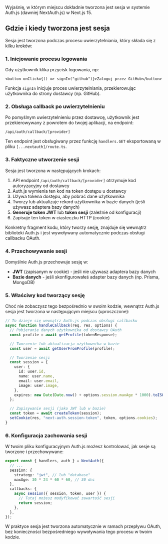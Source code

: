 Wyjaśnię, w którym miejscu dokładnie tworzona jest sesja w systemie Auth.js (dawniej NextAuth.js) w Next.js 15.

## Gdzie i kiedy tworzona jest sesja

Sesja jest tworzona podczas procesu uwierzytelniania, który składa się z kilku kroków:

### 1. Inicjowanie procesu logowania

Gdy użytkownik klika przycisk logowania, np:

```tsx
<button onClick={() => signIn("github")}>Zaloguj przez GitHub</button>
```

Funkcja `signIn` inicjuje proces uwierzytelniania, przekierowując użytkownika do strony dostawcy (np. GitHub).

### 2. Obsługa callback po uwierzytelnieniu

Po pomyślnym uwierzytelnieniu przez dostawcę, użytkownik jest przekierowywany z powrotem do twojej aplikacji, na endpoint:

```
/api/auth/callback/[provider]
```

Ten endpoint jest obsługiwany przez funkcję `handlers.GET` eksportowaną w pliku `[...nextauth]/route.ts`.

### 3. Faktyczne utworzenie sesji

Sesja jest tworzona w następujących krokach:

1. API endpoint `/api/auth/callback/[provider]` otrzymuje kod autoryzacyjny od dostawcy
2. Auth.js wymienia ten kod na token dostępu u dostawcy
3. Używa tokena dostępu, aby pobrać dane użytkownika
4. Tworzy lub aktualizuje rekord użytkownika w bazie danych (jeśli używasz adaptera bazy danych)
5. **Generuje token JWT** lub **token sesji** (zależnie od konfiguracji)
6. Zapisuje ten token w ciasteczku HTTP (cookie)

Konkretny fragment kodu, który tworzy sesję, znajduje się wewnątrz biblioteki Auth.js i jest wywoływany automatycznie podczas obsługi callbacku OAuth.

### 4. Przechowywanie sesji

Domyślnie Auth.js przechowuje sesję w:

- **JWT** (zapisanym w cookie) - jeśli nie używasz adaptera bazy danych
- **Bazie danych** - jeśli skonfigurowałeś adapter bazy danych (np. Prisma, MongoDB)

### 5. Właściwy kod tworzący sesję

Choć nie zobaczysz tego bezpośrednio w swoim kodzie, wewnątrz Auth.js sesja jest tworzona w następującym miejscu (uproszczone):

```typescript
// To dzieje się wewnątrz Auth.js podczas obsługi callbacku
async function handleCallback(req, res, options) {
  // Pobieranie danych użytkownika od dostawcy OAuth
  const profile = await getProfile(tokenResponse);

  // Tworzenie lub aktualizacja użytkownika w bazie
  const user = await getUserFromProfile(profile);

  // Tworzenie sesji
  const session = {
    user: {
      id: user.id,
      name: user.name,
      email: user.email,
      image: user.image,
    },
    expires: new Date(Date.now() + options.session.maxAge * 1000).toISOString(),
  };

  // Zapisywanie sesji (jako JWT lub w bazie)
  const token = await createToken(session);
  setCookie(res, "next-auth.session-token", token, options.cookies);
}
```

### 6. Konfiguracja zachowania sesji

W twoim pliku konfiguracyjnym Auth.js możesz kontrolować, jak sesje są tworzone i przechowywane:

```typescript
export const { handlers, auth } = NextAuth({
  // ...
  session: {
    strategy: "jwt", // lub "database"
    maxAge: 30 * 24 * 60 * 60, // 30 dni
  },
  callbacks: {
    async session({ session, token, user }) {
      // Tutaj możesz modyfikować zawartość sesji
      return session;
    },
  },
});
```

W praktyce sesja jest tworzona automatycznie w ramach przepływu OAuth, bez konieczności bezpośredniego wywoływania tego procesu w twoim kodzie.
